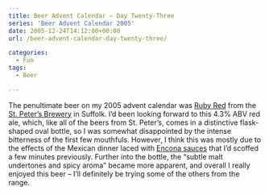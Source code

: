 ```yaml
---
title: Beer Advent Calendar – Day Twenty-Three
series: 'Beer Advent Calendar 2005'
date: 2005-12-24T14:12:00+00:00
url: /beer-advent-calendar-day-twenty-three/

categories:
  - Fun
tags:
  - Beer

---
```

The penultimate beer on my 2005 advent calendar was [Ruby Red][1] from the [St. Peter’s Brewery][2] in Suffolk. I’d been looking forward to this 4.3% ABV red ale, which, like all of the beers from St. Peter’s, comes in a distinctive flask-shaped oval bottle, so I was somewhat disappointed by the intense bitterness of the first few mouthfuls. However, I think this was mostly due to the effects of the Mexican dinner laced with [Encona sauces][3] that I’d scoffed a few minutes previously. Further into the bottle, the “subtle malt undertones and spicy aroma” became more apparent, and overall I really enjoyed this beer – I’ll definitely be trying some of the others from the range.

 [1]: http://www.stpetersbrewery.co.uk/range/prod_detail.asp?CatID=1&Code=RUCASE
 [2]: http://www.stpetersbrewery.co.uk/
 [3]: http://www.enconasauces.co.uk